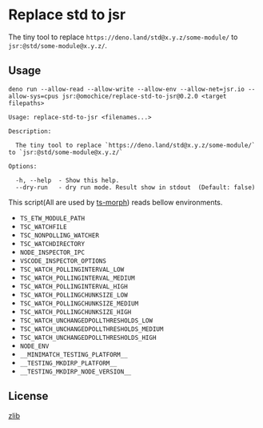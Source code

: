 # Replace std to jsr

The tiny tool to replace `https://deno.land/std@x.y.z/some-module/` to
`jsr:@std/some-module@x.y.z/`.

## Usage

```console
deno run --allow-read --allow-write --allow-env --allow-net=jsr.io --allow-sys=cpus jsr:@omochice/replace-std-to-jsr@0.2.0 <target filepaths>
```

```console
Usage: replace-std-to-jsr <filenames...>

Description:

  The tiny tool to replace `https://deno.land/std@x.y.z/some-module/` to `jsr:@std/some-module@x.y.z/`

Options:

  -h, --help  - Show this help.
  --dry-run   - dry run mode. Result show in stdout  (Default: false)
```

This script(All are used by [ts-morph](https://github.com/dsherret/ts-morph))
reads bellow environments.

- `TS_ETW_MODULE_PATH`
- `TSC_WATCHFILE`
- `TSC_NONPOLLING_WATCHER`
- `TSC_WATCHDIRECTORY`
- `NODE_INSPECTOR_IPC`
- `VSCODE_INSPECTOR_OPTIONS`
- `TSC_WATCH_POLLINGINTERVAL_LOW`
- `TSC_WATCH_POLLINGINTERVAL_MEDIUM`
- `TSC_WATCH_POLLINGINTERVAL_HIGH`
- `TSC_WATCH_POLLINGCHUNKSIZE_LOW`
- `TSC_WATCH_POLLINGCHUNKSIZE_MEDIUM`
- `TSC_WATCH_POLLINGCHUNKSIZE_HIGH`
- `TSC_WATCH_UNCHANGEDPOLLTHRESHOLDS_LOW`
- `TSC_WATCH_UNCHANGEDPOLLTHRESHOLDS_MEDIUM`
- `TSC_WATCH_UNCHANGEDPOLLTHRESHOLDS_HIGH`
- `NODE_ENV`
- `__MINIMATCH_TESTING_PLATFORM__`
- `__TESTING_MKDIRP_PLATFORM__`
- `__TESTING_MKDIRP_NODE_VERSION__`

## License

[zlib](./LICENSE)
